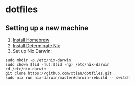 # dotfiles

## Setting up a new machine

1. [Install Homebrew](https://brew.sh)
2. [Install Determinate Nix](https://docs.determinate.systems/#products)
3. Set up Nix Darwin:

```
sudo mkdir -p /etc/nix-darwin
sudo chown $(id -nu):$(id -ng) /etc/nix-darwin
cd /etc/nix-darwin
git clone https://github.com/xtian/dotfiles.git .
sudo nix run nix-darwin/master#darwin-rebuild -- switch
```
